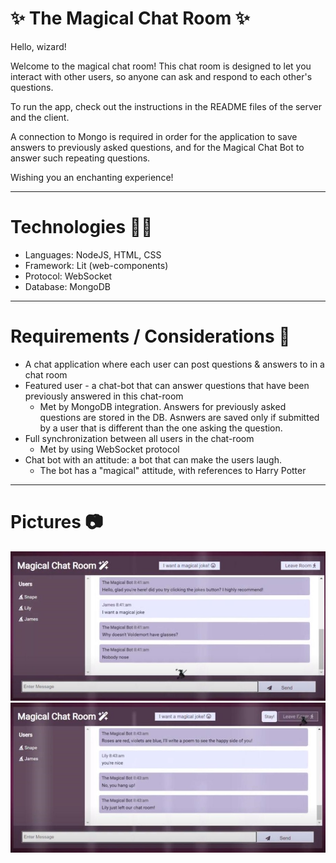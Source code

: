 # ✨ The Magical Chat Room ✨

Hello, wizard!

Welcome to the magical chat room!
This chat room is designed to let you interact with other users, so anyone can ask and respond to each other's questions.

To run the app, check out the instructions in the README files of the server and the client.

A connection to Mongo is required in order for the application to save answers to previously asked questions, and for the Magical Chat Bot to answer such repeating questions.

Wishing you an enchanting experience!

---

# Technologies 👩‍💻

* Languages: NodeJS, HTML, CSS
* Framework: Lit (web-components)
* Protocol: WebSocket
* Database: MongoDB
---

# Requirements / Considerations 📝
* A chat application where each user can post questions & answers to in a chat room
* Featured user - a chat-bot that can answer questions that have been previously answered in this chat-room
    * Met by MongoDB integration. Answers for previously asked questions are stored in the DB. Asnwers are saved only if submitted by a user that is different than the one asking the question.
* Full synchronization between all users in the chat-room
    * Met by using WebSocket protocol
* Chat bot with an attitude: a bot that can make the users laugh.
    * The bot has a "magical" attitude, with references to Harry Potter
---
# Pictures 📷
![](pictures/magical_joke.jpg)
![](pictures/responses_examples.jpg)